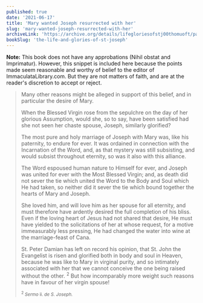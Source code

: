 ```yaml
---
published: true
date: '2021-06-17'
title: 'Mary wanted Joseph resurrected with her'
slug: 'mary-wanted-joseph-resurrected-with-her'
archiveLink: 'https://archive.org/details/lifegloriesofstj00thomuoft/page/421?view=theater'
bookSlug: 'the-life-and-glories-of-st-joseph'
---
```


**Note:** This book does not have any approbations (Nihil obstat and Imprimatur). However, this snippet is included here because the points made seem reasonable and worthy of belief to the editor of ImmaculataLibrary.com. But they are not matters of faith, and are at the reader's discretion to accept or reject.

> Many other reasons might be alleged in support of this belief, and in particular the desire of Mary.
>
> When the Blessed Virgin rose from the sepulchre on the day of her glorious Assumption, would she, so to say, have been satisfied had she not seen her chaste spouse, Joseph, similarly glorified?
>
> The most pure and holy marriage of Joseph with Mary was, like his paternity, to endure for ever. It was ordained in connection with the Incarnation of the Word, and, as that mystery was still subsisting, and would subsist throughout eternity, so was it also with this alliance.
>
> The Word espoused human nature to Himself for ever, and Joseph was united for ever with the Most Blessed Virgin; and, as death did not sever the tie which united the Word to the Body and Soul which He had taken, so neither did it sever the tie which bound together the hearts of Mary and Joseph.
>
> She loved him, and will love him as her spouse for all eternity, and must therefore have ardently desired the full completion of his bliss. Even if the loving heart of Jesus had not shared that desire, He must have yielded to the solicitations of her at whose request, for a motive immeasurably less pressing, He had changed the water into wine at the marriage-feast of Cana.
>
> St. Peter Damian has left on record his opinion, that St. John the Evangelist is risen and glorified both in body and soul in Heaven, because he was like to Mary in virginal purity, and so intimately associated with her that we cannot conceive the one being raised without the other. <sup>2</sup> But how incomparably more weight such reasons have in favour of her virgin spouse!
>
> <small><sup>2</sup> *Sermo* ii. *de S. Joseph.*</small>